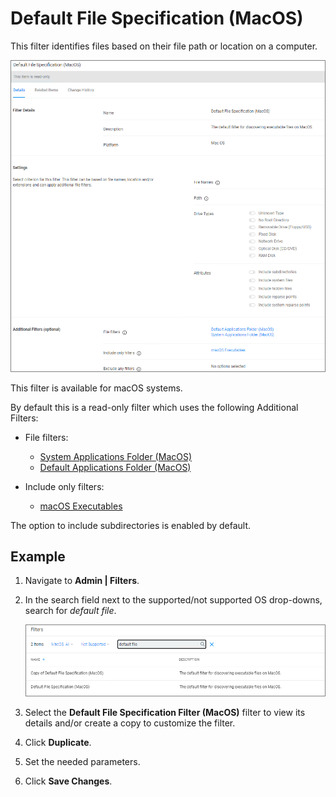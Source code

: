 [title]: # (Default File Specification)
[tags]: # (macOS filter types)
[priority]: # (4)
# Default File Specification (MacOS)

This filter identifies files based on their file path or location on a computer.

![file specification filter](images/dflt-fs-1.png "Default File Specification Filter")

This filter is available for macOS systems.

By default this is a read-only filter which uses the following Additional Filters:

* File filters:

  * [System Applications Folder (MacOS)](sys-app-folder.md)
  * [Default Applications Folder (MacOS)](def-app-folder.md)

* Include only filters:

  * [macOS Executables](macos-exe.md)

The option to include subdirectories is enabled by default.

## Example

1. Navigate to __Admin | Filters__.
1. In the search field next to the supported/not supported OS drop-downs, search for _default file_.

   ![App Bundles filter](images/default-fs.png "Locate the Default File Specification Filter")
1. Select the __Default File Specification Filter (MacOS)__ filter to view its details and/or create a copy to customize the filter.
1. Click __Duplicate__.
1. Set the needed parameters.
1. Click __Save Changes__.
